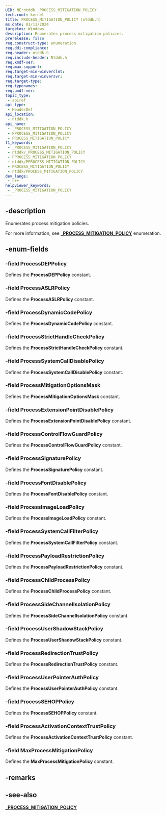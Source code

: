 ```yaml
---
UID: NE:ntddk._PROCESS_MITIGATION_POLICY
tech.root: kernel
title: PROCESS_MITIGATION_POLICY (ntddk.h)
ms.date: 01/11/2024
targetos: Windows
description: Enumerates process mitigation policies.
prerelease: false
req.construct-type: enumeration
req.ddi-compliance: 
req.header: ntddk.h
req.include-header: Ntddk.h
req.kmdf-ver: 
req.max-support: 
req.target-min-winverclnt: 
req.target-min-winversvr: 
req.target-type: 
req.typenames: 
req.umdf-ver: 
topic_type:
 - apiref
api_type:
 - HeaderDef
api_location:
 - ntddk.h
api_name:
 - _PROCESS_MITIGATION_POLICY
 - PPROCESS_MITIGATION_POLICY
 - PROCESS_MITIGATION_POLICY
f1_keywords:
 - _PROCESS_MITIGATION_POLICY
 - ntddk/_PROCESS_MITIGATION_POLICY
 - PPROCESS_MITIGATION_POLICY
 - ntddk/PPROCESS_MITIGATION_POLICY
 - PROCESS_MITIGATION_POLICY
 - ntddk/PROCESS_MITIGATION_POLICY
dev_langs:
 - c++
helpviewer_keywords:
 - _PROCESS_MITIGATION_POLICY
---
```


## -description

Enumerates process mitigation policies.

For more information, see [**_PROCESS_MITIGATION_POLICY**](/windows/win32/api/winnt/ne-winnt-process_mitigation_policy) enumeration.

## -enum-fields

### -field ProcessDEPPolicy

Defines the **ProcessDEPPolicy** constant.

### -field ProcessASLRPolicy

Defines the **ProcessASLRPolicy** constant.

### -field ProcessDynamicCodePolicy

Defines the **ProcessDynamicCodePolicy** constant.

### -field ProcessStrictHandleCheckPolicy

Defines the **ProcessStrictHandleCheckPolicy** constant.

### -field ProcessSystemCallDisablePolicy

Defines the **ProcessSystemCallDisablePolicy** constant.

### -field ProcessMitigationOptionsMask

Defines the **ProcessMitigationOptionsMask** constant.

### -field ProcessExtensionPointDisablePolicy

Defines the **ProcessExtensionPointDisablePolicy** constant.

### -field ProcessControlFlowGuardPolicy

Defines the **ProcessControlFlowGuardPolicy** constant.

### -field ProcessSignaturePolicy

Defines the **ProcessSignaturePolicy** constant.

### -field ProcessFontDisablePolicy

Defines the **ProcessFontDisablePolicy** constant.

### -field ProcessImageLoadPolicy

Defines the **ProcessImageLoadPolicy** constant.

### -field ProcessSystemCallFilterPolicy

Defines the **ProcessSystemCallFilterPolicy** constant.

### -field ProcessPayloadRestrictionPolicy

Defines the **ProcessPayloadRestrictionPolicy** constant.

### -field ProcessChildProcessPolicy

Defines the **ProcessChildProcessPolicy** constant.

### -field ProcessSideChannelIsolationPolicy

Defines the **ProcessSideChannelIsolationPolicy** constant.

### -field ProcessUserShadowStackPolicy

Defines the **ProcessUserShadowStackPolicy** constant.

### -field ProcessRedirectionTrustPolicy

Defines the **ProcessRedirectionTrustPolicy** constant.

### -field ProcessUserPointerAuthPolicy

Defines the **ProcessUserPointerAuthPolicy** constant.

### -field ProcessSEHOPPolicy

Defines the **ProcessSEHOPPolicy** constant.

### -field ProcessActivationContextTrustPolicy

Defines the **ProcessActivationContextTrustPolicy** constant.

### -field MaxProcessMitigationPolicy

Defines the **MaxProcessMitigationPolicy** constant.

## -remarks

## -see-also

[**_PROCESS_MITIGATION_POLICY**](/windows/win32/api/winnt/ne-winnt-process_mitigation_policy)
